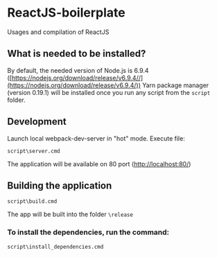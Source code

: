 # ReactJS-boilerplate
Usages and compilation of ReactJS

## What is needed to be installed?
By default, the needed version of Node.js is 6.9.4
([https://nodejs.org/download/release/v6.9.4//](https://nodejs.org/download/release/v6.9.4/))
Yarn package manager (version 0.19.1) will be installed once you run any script from the
`script` folder.

## Development
Launch local webpack-dev-server in "hot" mode. Execute file:

`script\server.cmd`

The application will be available on 80 port ([http://localhost:80/](http://localhost:80/))

## Building the application
`script\build.cmd`

The app will be built into the folder `\release`

### To install the dependencies, run the command:

`script\install_dependencies.cmd`